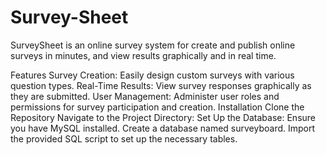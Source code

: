 Survey-Sheet
====================

SurveySheet is an online survey system for create and publish online surveys in minutes, and view results graphically and in real time. 

Features
Survey Creation: Easily design custom surveys with various question types.
Real-Time Results: View survey responses graphically as they are submitted.
User Management: Administer user roles and permissions for survey participation and creation.
Installation
Clone the Repository
Navigate to the Project Directory:
Set Up the Database:
Ensure you have MySQL installed.
Create a database named surveyboard.
Import the provided SQL script to set up the necessary tables.
